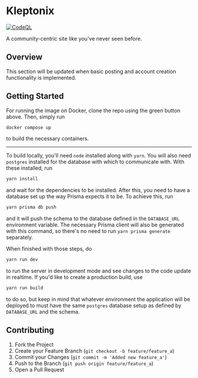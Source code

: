 # Kleptonix

[![CodeQL](https://github.com/hllywluis/kleptonix/actions/workflows/codeql-analysis.yml/badge.svg)](https://github.com/hllywluis/kleptonix/actions/workflows/codeql-analysis.yml)

A community-centric site like you've never seen before.

## Overview

This section will be updated when basic posting and account creation functionality is implemented.

## Getting Started

For running the image on Docker, clone the repo using the green button above. Then, simply run

```sh
docker compose up
```

to build the necessary containers.

---

To build locally, you'll need `node` installed along with `yarn`. You will also need `postgres` installed for the database with which to communicate with. With these installed, run

```sh
yarn install
```

and wait for the dependencies to be installed. After this, you need to have a database set up the way Prisma expects it to be. To achieve this, run

```sh
yarn prisma db push
```

and it will push the schema to the database defined in the `DATABASE_URL` environment variable. The necessary Prisma client will also be generated with this command, so there's no need to run `yarn prisma generate` separately.

When finished with those steps, do

```sh
yarn run dev
```

to run the server in development mode and see changes to the code update in realtime. If you'd like to create a production build, use

```sh
yarn run build
```

to do so, but keep in mind that whatever environment the application will be deployed to must have the same `postgres` database setup as defined by `DATABASE_URL` and the schema.

## Contributing

1. Fork the Project
2. Create your Feature Branch (`git checkout -b feature/feature_a`)
3. Commit your Changes (`git commit -m 'Added new feature_a'`)
4. Push to the Branch (`git push origin feature/feature_a`)
5. Open a Pull Request
